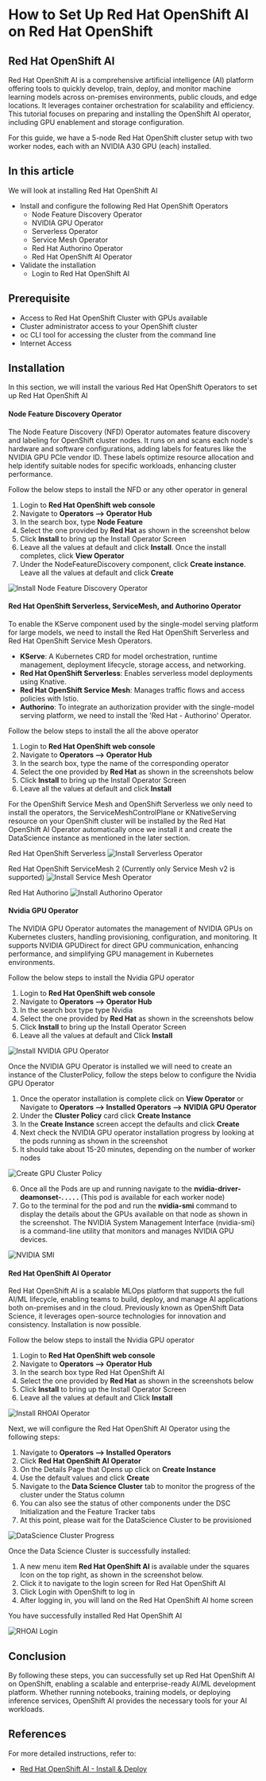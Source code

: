 
# How to Set Up Red Hat OpenShift AI on Red Hat OpenShift

## Red Hat OpenShift AI
Red Hat OpenShift AI is a comprehensive artificial intelligence (AI) platform offering tools to quickly develop, train, deploy, and monitor machine learning models across on-premises environments, public clouds, and edge locations.
It leverages container orchestration for scalability and efficiency. This tutorial focuses on preparing and installing the OpenShift AI operator, including GPU enablement and storage configuration.

For this guide, we have a 5-node Red Hat OpenShift cluster setup with two worker nodes, each with an NVIDIA A30 GPU (each) installed. 


## In this article
We will look at installing Red Hat OpenShift AI
 - Install and configure the following Red Hat OpenShift Operators
	 - Node Feature Discovery Operator
	 - NVIDIA GPU Operator
	 - Serverless Operator
	 - Service Mesh Operator
	 - Red Hat Authorino Operator
	 - Red Hat OpenShift AI Operator
 - Validate the installation
	 - Login to Red Hat OpenShift AI 

## Prerequisite
 - Access to Red Hat OpenShift Cluster with GPUs available
 - Cluster administrator access to your OpenShift cluster
 - oc CLI tool for accessing the cluster from the command line
 - Internet Access


## Installation
In this section, we will install the various Red Hat OpenShift Operators to set up Red Hat OpenShift AI

#### Node Feature Discovery Operator
The Node Feature Discovery (NFD) Operator automates feature discovery and labeling for OpenShift cluster nodes. It runs on and scans each node's hardware and software configurations, adding labels for features like the NVIDIA GPU PCIe vendor ID. These labels optimize resource allocation and help identify suitable nodes for specific workloads, enhancing cluster performance.

Follow the below steps to install the NFD or any other operator in general

 1. Login to **Red Hat OpenShift web console**
 2. Navigate to **Operators --> Operator Hub**
 3. In the search box, type **Node Feature** 
 4. Select the one provided by **Red Hat** as shown in the screenshot below 
 5. Click **Install** to bring up the Install Operator Screen 
 6. Leave all the values at default and click **Install**. Once the install completes, click **View Operator**
 7. Under the NodeFeatureDiscovery component, click **Create instance**. Leave all the values at default and click **Create**

![Install Node Feature Discovery Operator](https://raw.githubusercontent.com/rohitralhan/InstallRHOAI/refs/heads/main/images/NFDOut1.gif)

#### Red Hat OpenShift Serverless, ServiceMesh, and Authorino Operator
To enable the KServe component used by the single-model serving platform for large models, we need to install the Red Hat OpenShift Serverless and Red Hat OpenShift Service Mesh Operators.

-   **KServe**: A Kubernetes CRD for model orchestration, runtime management, deployment lifecycle, storage access, and networking.
-   **Red Hat OpenShift Serverless**: Enables serverless model deployments using Knative.
-   **Red Hat OpenShift Service Mesh**: Manages traffic flows and access policies with Istio. 
-   **Authorino**: To integrate an authorization provider with the single-model serving platform, we need to install the 'Red Hat - Authorino' Operator.

Follow the below steps to install the all the above operator

 1. Login to **Red Hat OpenShift web console**
 2. Navigate to **Operators --> Operator Hub**
 3. In the search box, type the name of the corresponding operator 
 4. Select the one provided by **Red Hat** as shown in the screenshots below 
 5. Click **Install** to bring up the Install Operator Screen 
 6. Leave all the values at default and click **Install**

For the OpenShift Service Mesh and OpenShift Serverless we only need to install the operators, the ServiceMeshControlPlane or KNativeServing resource on your OpenShift cluster will be installed by the Red Hat OpenShift AI Operator automatically once we install it and create the DataScience instance as mentioned in the later section.

Red Hat OpenShift Serverless
![Install Serverless Operator](https://raw.githubusercontent.com/rohitralhan/InstallRHOAI/refs/heads/main/images/ServerlessOut.gif)

Red Hat OpenShift ServiceMesh 2 (Currently only Service Mesh v2 is supported)
![Install Service Mesh Operator](https://raw.githubusercontent.com/rohitralhan/InstallRHOAI/refs/heads/main/images/ServiceMeshOut.gif)

Red Hat Authorino 
![Install Authorino Operator](https://raw.githubusercontent.com/rohitralhan/InstallRHOAI/refs/heads/main/images/AuthorinoOut.gif)

#### Nvidia GPU Operator
The NVIDIA GPU Operator automates the management of NVIDIA GPUs on Kubernetes clusters, handling provisioning, configuration, and monitoring. It supports NVIDIA GPUDirect for direct GPU communication, enhancing performance, and simplifying GPU management in Kubernetes environments.

Follow the below steps to install the Nvidia GPU operator

 1. Login to **Red Hat OpenShift web console**
 2. Navigate to **Operators --> Operator Hub**
 3. In the search box type type Nvidia 
 4. Select the one provided by **Red Hat** as shown in the screenshots below 
 5. Click **Install** to bring up the Install Operator Screen 
 6. Leave all the values at default and Click **Install**

![Install NVIDIA GPU Operator](https://raw.githubusercontent.com/rohitralhan/InstallRHOAI/refs/heads/main/images/NvidiaGPUOperatorOut.gif)

Once the NVIDIA GPU Operator is installed we will need to create an instance of the ClusterPolicy, follow the steps below to configure the Nvidia GPU Operator

 1. Once the operator installation is complete click on **View Operator** or Navigate to **Operators --> Installed Operators --> NVIDIA GPU Operator**
 2. Under the **Cluster Policy** card click **Create Instance** 
 3. In the **Create Instance** screen accept the defaults and click **Create** 
 4. Next check the NVIDIA GPU operator installation progress by looking at the  pods running as shown in the screenshot  
 5. It should take about 15-20 minutes, depending on the number of worker nodes

![Create GPU Cluster Policy](https://raw.githubusercontent.com/rohitralhan/InstallRHOAI/refs/heads/main/images/NvidiaOperatorConfigOut01.gif)


 6. Once all the Pods are up and running navigate to the **nvidia-driver-deamonset-. . . . .** (This pod is available for each worker node)
 7. Go to the terminal for the pod and run the **nvidia-smi** command to display the details about the GPUs available on that node as shown in the screenshot. The NVIDIA System Management Interface (nvidia-smi) is a command-line utility that monitors and manages NVIDIA GPU devices.

![NVIDIA SMI](https://raw.githubusercontent.com/rohitralhan/InstallRHOAI/refs/heads/main/images/NvidiaOperatorConfigOut02.gif)

#### Red Hat OpenShift AI Operator
Red Hat OpenShift AI is a scalable MLOps platform that supports the full AI/ML lifecycle, enabling teams to build, deploy, and manage AI applications both on-premises and in the cloud. Previously known as OpenShift Data Science, it leverages open-source technologies for innovation and consistency. Installation is now possible.

Follow the below steps to install the Nvidia GPU operator

 1. Login to **Red Hat OpenShift web console**
 2. Navigate to **Operators --> Operator Hub**
 3. In the search box type Red Hat OpenShift AI 
 4. Select the one provided by **Red Hat** as shown in the screenshots below 
 5. Click **Install** to bring up the Install Operator Screen 
 6. Leave all the values at default and Click **Install**

![Install RHOAI Operator](https://raw.githubusercontent.com/rohitralhan/InstallRHOAI/refs/heads/main/images/RHOAIOperatorOut01.gif)

Next, we will configure the Red Hat OpenShift AI Operator using the following steps:

 1. Navigate to **Operators --> Installed Operators**
 2. Click **Red Hat OpenShift AI Operator**
 3. On the Details Page that Opens up click on **Create Instance** 
 4. Use the default values and click **Create**
 5. Navigate to the **Data Science Cluster** tab to monitor the progress of the cluster under the Status column
 6. You can also see the status of other components under the DSC Initialization and the Feature Tracker tabs
 8. At this point, please wait for the DataScience Cluster to be provisioned

![DataScience Cluster Progress](https://raw.githubusercontent.com/rohitralhan/InstallRHOAI/refs/heads/main/images/RHOAIOperatorOut03.gif)

Once the Data Science Cluster is successfully installed:

 1. A new menu item **Red Hat OpenShift AI** is available under the squares Icon on the top right, as shown in the screenshot below.
 2. Click it to navigate to the login screen for Red Hat OpenShift AI
 3. Click Login with OpenShift to log in
 4. After logging in, you will land on the Red Hat OpenShift AI home screen

You have successfully installed Red Hat OpenShift AI

![RHOAI Login](https://raw.githubusercontent.com/rohitralhan/InstallRHOAI/refs/heads/main/images/RHOAILoginOut.gif)

## **Conclusion**

By following these steps, you can successfully set up Red Hat OpenShift AI on OpenShift, enabling a scalable and enterprise-ready AI/ML development platform. Whether running notebooks, training models, or deploying inference services, OpenShift AI provides the necessary tools for your AI workloads.

## References
For more detailed instructions, refer to:
 - [Red Hat OpenShift AI - Install & Deploy](https://docs.redhat.com/en/documentation/red_hat_openshift_ai_self-managed/2.16/html/installing_and_uninstalling_openshift_ai_self-managed/installing-and-deploying-openshift-ai_install)

